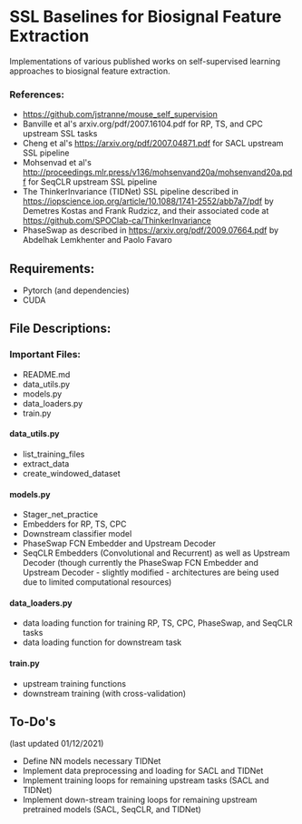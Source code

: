 # SSL Baselines for Biosignal Feature Extraction
Implementations of various published works on self-supervised learning approaches to biosignal feature extraction.

### References:
 - https://github.com/jstranne/mouse_self_supervision
 - Banville et al's arxiv.org/pdf/2007.16104.pdf for RP, TS, and CPC upstream SSL tasks
 - Cheng et al's https://arxiv.org/pdf/2007.04871.pdf for SACL upstream SSL pipeline
 - Mohsenvad et al's http://proceedings.mlr.press/v136/mohsenvand20a/mohsenvand20a.pdf for SeqCLR upstream SSL pipeline
 - The ThinkerInvariance (TIDNet) SSL pipeline described in https://iopscience.iop.org/article/10.1088/1741-2552/abb7a7/pdf by Demetres Kostas and Frank Rudzicz, and their associated code at https://github.com/SPOClab-ca/ThinkerInvariance
 - PhaseSwap as described in https://arxiv.org/pdf/2009.07664.pdf by Abdelhak Lemkhenter and Paolo Favaro

## Requirements:
 - Pytorch (and dependencies)
 - CUDA

## File Descriptions:

### Important Files:
 - README.md
 - data_utils.py
 - models.py
 - data_loaders.py
 - train.py
 
#### data_utils.py
 - list_training_files
 - extract_data
 - create_windowed_dataset
#### models.py
 - Stager_net_practice
 - Embedders for RP, TS, CPC
 - Downstream classifier model
 - PhaseSwap FCN Embedder and Upstream Decoder
 - SeqCLR Embedders (Convolutional and Recurrent) as well as Upstream Decoder (though currently the PhaseSwap FCN Embedder and Upstream Decoder - slightly modified - architectures are being used due to limited computational resources)
#### data_loaders.py
 - data loading function for training RP, TS, CPC, PhaseSwap, and SeqCLR tasks
 - data loading function for downstream task
#### train.py
 - upstream training functions
 - downstream training (with cross-validation)

## To-Do's 
(last updated 01/12/2021)
 - Define NN models necessary TIDNet
 - Implement data preprocessing and loading for SACL and TIDNet
 - Implement training loops for remaining upstream tasks (SACL and TIDNet)
 - Implement down-stream training loops for remaining upstream pretrained models (SACL, SeqCLR, and TIDNet)
